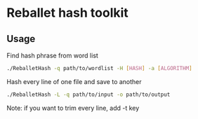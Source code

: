 # Reballet hash toolkit
## Usage


Find hash phrase from word list
```bash
./ReballetHash -q path/to/wordlist -H [HASH] -a [ALGORITHM]
```

Hash every line of one file and save to another

```bash
./ReballetHash -L -q path/to/input -o path/to/output
```

Note: if you want to trim every line, add -t key
